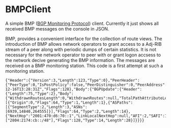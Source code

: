# BMPClient

A simple BMP ([BGP Monitoring Protocol](https://tools.ietf.org/html/rfc7854)) client. Currently it just shows all received BMP messages on the console in JSON. 

BMP, provides a convenient interface for the collection of route views. The introduction of BMP allows network operators to grant access to a Adj-RIB stream of a peer along with periodic dumps of certain statistics. It is not necessary for the network operator to peer with or grant logon accsess to the network decive generating the BMP information. The messages are received on a BMP monitoring station. This code is a first attempt at such a monitoring station.

```
{"Header":{"Version":3,"Length":123,"Type":0},"PeerHeader":{"PeerType":0,"IsPostPolicy":false,"PeerDistinguisher":0,"PeerAddress":"2001:470:d6:70::1","PeerAS":6939,"PeerBGPId":"64.71.128.26","Timestamp":"2016-12-16T13:28:31Z","Flags":128},"Body":{"BGPUpdate":{"Header":{"Length":75,"Type":2},"Body":{"WithdrawnRoutesLength":0,"WithdrawnRoutes":null,"TotalPathAttributeLength":52,"PathAttributes":[{"Origin":0,"Flags":64,"Type":1,"Length":1},{"ASPaths":[{"SegmentType":2,"Length":3,"ASNs":[6939,14840,264555]}],"Flags":64,"Type":2,"Length":14},{"NextHop":"2001:470:d6:70::1","LinkLocalNextHop":null,"AFI":2,"SAFI":1,"Value":["2804:2174:cb::/48"],"Flags":128,"Type":14,"Length":28}]}}}}
```
